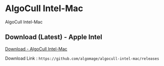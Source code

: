 # AlgoCull Intel-Mac
AlgoCull Intel-Mac

## Download (Latest) - Apple Intel
[Download - AlgoCull Intel-Mac](https://github.com/algomage/algomage-mac/releases "Download (Latest) - Apple Intel-Mac")

Download Link : `https://github.com/algomage/algocull-intel-mac/releases` 
